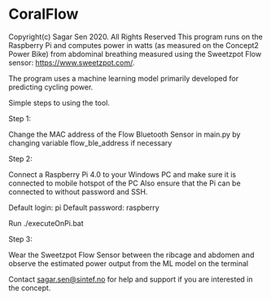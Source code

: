 # CoralFlow
Copyright(c) Sagar Sen 2020. All Rights Reserved
This program runs on the Raspberry Pi and computes power in watts (as measured on the Concept2 Power Bike) from abdominal breathing measured using the Sweetzpot Flow sensor: https://www.sweetzpot.com/.

The program uses a machine learning model primarily developed for predicting cycling power.


Simple steps to using the tool.


Step 1: 

Change the MAC address of the Flow Bluetooth Sensor in main.py by changing variable flow_ble_address if necessary


Step 2:

Connect a Raspberry Pi 4.0 to your Windows PC and make sure it is connected to mobile hotspot of the PC
Also ensure that the Pi can be connected to without password and SSH.

Default login: pi
Default password: raspberry

Run ./executeOnPi.bat

Step 3:

Wear the Sweetzpot Flow Sensor between the ribcage and abdomen and observe the estimated power output from the ML model on the terminal


Contact sagar.sen@sintef.no for help and support if you are interested in the concept.



